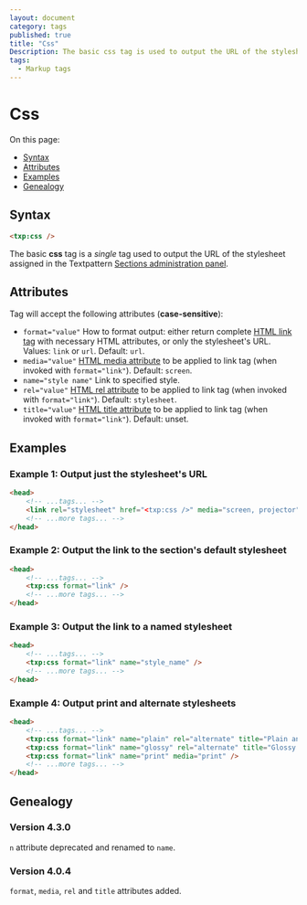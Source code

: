 ```yaml
---
layout: document
category: tags
published: true
title: "Css"
Description: The basic css tag is used to output the URL of the stylesheet assigned in the Textpattern Sections administration panel.
tags:
  - Markup tags
---
```


# Css

On this page:

* [Syntax](#syntax)
* [Attributes](#attributes)
* [Examples](#examples)
* [Genealogy](#genealogy)

## Syntax

~~~ html
<txp:css />
~~~

The basic **css** tag is a *single* tag used to output the URL of the stylesheet assigned in the Textpattern [Sections administration panel](../administration/sections-panel).

## Attributes

Tag will accept the following attributes (**case-sensitive**):

* `format="value"`
How to format output: either return complete [HTML link tag](https://developer.mozilla.org/en-US/docs/Web/HTML/Element/link) with necessary HTML attributes, or only the stylesheet's URL.
Values: `link` or `url`.
Default: `url`.
* `media="value"`
[HTML media attribute](https://developer.mozilla.org/en-US/docs/CSS/Media_queries) to be applied to link tag (when invoked with `format="link"`).
Default: `screen`.
* `name="style name"`
Link to specified style.
* `rel="value"`
[HTML rel attribute](https://developer.mozilla.org/en-US/docs/Web/HTML/Link_types) to be applied to link tag (when invoked with `format="link"`).
Default: `stylesheet`.
* `title="value"`
[HTML title attribute](https://developer.mozilla.org/en-US/docs/Web/HTML/Global_attributes#title) to be applied to link tag (when invoked with `format="link"`).
Default: unset.

## Examples

### Example 1: Output just the stylesheet's URL

~~~ html
<head>
    <!-- ...tags... -->
    <link rel="stylesheet" href="<txp:css />" media="screen, projector">
    <!-- ...more tags... -->
</head>
~~~

### Example 2: Output the link to the section's default stylesheet

~~~ html
<head>
    <!-- ...tags... -->
    <txp:css format="link" />
    <!-- ...more tags... -->
</head>
~~~

### Example 3: Output the link to a named stylesheet

~~~ html
<head>
    <!-- ...tags... -->
    <txp:css format="link" name="style_name" />
    <!-- ...more tags... -->
</head>
~~~

### Example 4: Output print and alternate stylesheets

~~~ html
<head>
    <!-- ...tags... -->
    <txp:css format="link" name="plain" rel="alternate" title="Plain and simple style" />
    <txp:css format="link" name="glossy" rel="alternate" title="Glossy style" />
    <txp:css format="link" name="print" media="print" />
    <!-- ...more tags... -->
</head>
~~~

## Genealogy

### Version 4.3.0

`n` attribute deprecated and renamed to `name`.

### Version 4.0.4

`format`, `media`, `rel` and `title` attributes added.
